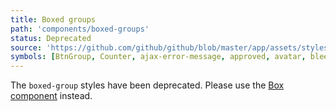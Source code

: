 ```yaml
---
title: Boxed groups
path: 'components/boxed-groups'
status: Deprecated
source: 'https://github.com/github/github/blob/master/app/assets/stylesheets/components/boxed-groups.scss'
symbols: [BtnGroup, Counter, ajax-error-message, approved, avatar, bleed-flush, boxed-action, boxed-group, boxed-group-action, boxed-group-breadcrumb, boxed-group-inner, boxed-group-list, boxed-group-standalone, boxed-group-table, boxed-group-warning, btn-sm, compact, compact-options, condensed, dangerzone, dashboard-sidebar, field-with-errors, flush, heading, help, inline-error, markdown-body, octicon, octicon-alert, one-half, rejected, seamless, selected, spinner, standalone, tabnav, tabnav-tab, visible]
---
```


The `boxed-group` styles have been deprecated. Please use the [Box component](/css/components/box) instead.
